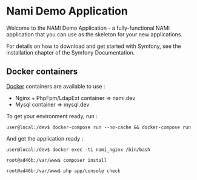Nami Demo Application
========================

Welcome to the NAMI Demo Application - a fully-functional NAMI
application that you can use as the skeleton for your new applications.

For details on how to download and get started with Symfony, see the
installation chapter of the Symfony Documentation.

Docker containers
--------------

[Docker][1] containers are available to use :

* Nginx + PhpFpm/LdapExt container                       => nami.dev
* Mysql container                                        => mysql.dev

To get your environment ready, run :

    user@local:/dev$ docker-compose run --no-cache && docker-compose run
    
And get the application ready :

    user@local:/dev$ docker exec -ti nami_nginx /bin/bash
    
    root@ad46b:/var/www$ composer install  
    
    root@ad46b:/var/www$ php app/console check

[1]:  https://docs.docker.com/

